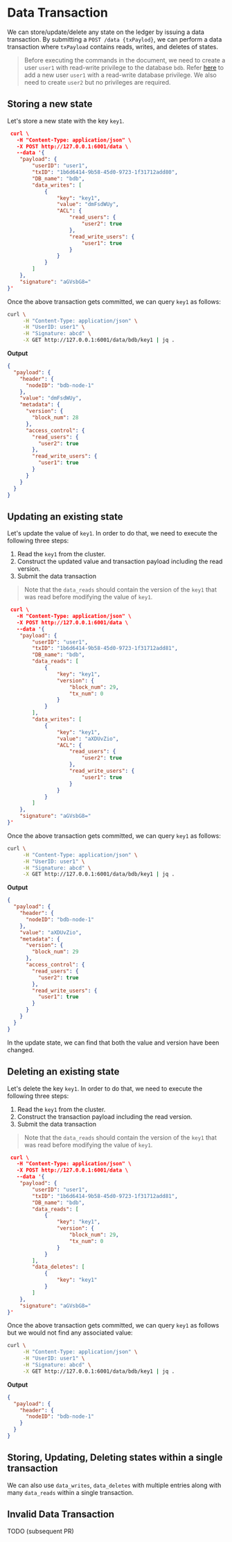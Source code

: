 # Data Transaction
We can store/update/delete any state on the ledger by issuing a data transaction. By submitting a `POST /data {txPaylod}`, we can perform a data transaction where `txPayload` contains reads, writes, and deletes of states.

> Before executing the commands in the document, we need to create a user `user1` with read-write privilege to the database `bdb`. Refer [here](usertx.md) to add a new user `user1` with a read-write database privilege. We also need to create `user2` but no privileges are required.

## Storing a new state

Let's store a new state with the key `key1`. 

```json
 curl \
   -H "Content-Type: application/json" \
   -X POST http://127.0.0.1:6001/data \
   --data '{
	"payload": {
		"userID": "user1",
		"txID": "1b6d6414-9b58-45d0-9723-1f31712add80",
		"DB_name": "bdb",
		"data_writes": [
			{
				"key": "key1",
				"value": "dmFsdWUy",
                "ACL": {
					"read_users": {
						"user2": true
					},
					"read_write_users": {
						"user1": true
					}
				}
			}
		]
	},
    "signature": "aGVsbG8="
}'
```

Once the above transaction gets committed, we can query `key1` as follows:

```sh
curl \
     -H "Content-Type: application/json" \
     -H "UserID: user1" \
     -H "Signature: abcd" \
     -X GET http://127.0.0.1:6001/data/bdb/key1 | jq .
```
**Output**
```json
{
  "payload": {
    "header": {
      "nodeID": "bdb-node-1"
    },
    "value": "dmFsdWUy",
    "metadata": {
      "version": {
        "block_num": 28
      },
      "access_control": {
        "read_users": {
          "user2": true
        },
        "read_write_users": {
          "user1": true
        }
      }
    }
  }
}
```

## Updating an existing state

Let's update the value of `key1`. In order to do that, we need to execute the following three steps:

1. Read the `key1` from the cluster.
2. Construct the updated value and transaction payload including the read version.
3. Submit the data transaction 

> Note that the `data_reads` should contain the version of the `key1` that was read before modifying the value of `key1`.

```json
 curl \
   -H "Content-Type: application/json" \
   -X POST http://127.0.0.1:6001/data \
   --data '{
	"payload": {
		"userID": "user1",
		"txID": "1b6d6414-9b58-45d0-9723-1f31712add81",
		"DB_name": "bdb",
        "data_reads": [
			{
				"key": "key1",
				"version": {
					"block_num": 29,
					"tx_num": 0
				}
			}
        ],
		"data_writes": [
			{
				"key": "key1",
				"value": "aXDUvZio",
                "ACL": {
					"read_users": {
						"user2": true
					},
					"read_write_users": {
						"user1": true
					}
				}
			}
		]
	},
    "signature": "aGVsbG8="
}'
```
Once the above transaction gets committed, we can query `key1` as follows:
```sh
curl \
     -H "Content-Type: application/json" \
     -H "UserID: user1" \
     -H "Signature: abcd" \
     -X GET http://127.0.0.1:6001/data/bdb/key1 | jq .
```
**Output**
```json
{
  "payload": {
    "header": {
      "nodeID": "bdb-node-1"
    },
    "value": "aXDUvZio",
    "metadata": {
      "version": {
        "block_num": 29
      },
      "access_control": {
        "read_users": {
          "user2": true
        },
        "read_write_users": {
          "user1": true
        }
      }
    }
  }
}
```
In the update state, we can find that both the value and version have been changed.

## Deleting an existing state

Let's delete the key `key1`. In order to do that, we need to execute the following three steps:

1. Read the `key1` from the cluster.
2. Construct the transaction payload including the read version.
3. Submit the data transaction 

> Note that the `data_reads` should contain the version of the `key1` that was read before modifying the value of `key1`.

```json
 curl \
   -H "Content-Type: application/json" \
   -X POST http://127.0.0.1:6001/data \
   --data '{
	"payload": {
		"userID": "user1",
		"txID": "1b6d6414-9b58-45d0-9723-1f31712add81",
		"DB_name": "bdb",
        "data_reads": [
			{
				"key": "key1",
				"version": {
					"block_num": 29,
					"tx_num": 0
				}
			}
        ],
        "data_deletes": [
            {
                "key": "key1"
            }
        ]
	},
    "signature": "aGVsbG8="
}'
```
Once the above transaction gets committed, we can query `key1` as follows but we would not find any associated value:
```sh
curl \
     -H "Content-Type: application/json" \
     -H "UserID: user1" \
     -H "Signature: abcd" \
     -X GET http://127.0.0.1:6001/data/bdb/key1 | jq .
```
**Output**
```json
{
  "payload": {
    "header": {
      "nodeID": "bdb-node-1"
    }
  }
}
```
## Storing, Updating, Deleting states within a single transaction

We can also use `data_writes`, `data_deletes` with multiple entries along with many `data_reads` within a single transaction. 

## Invalid Data Transaction

TODO (subsequent PR)